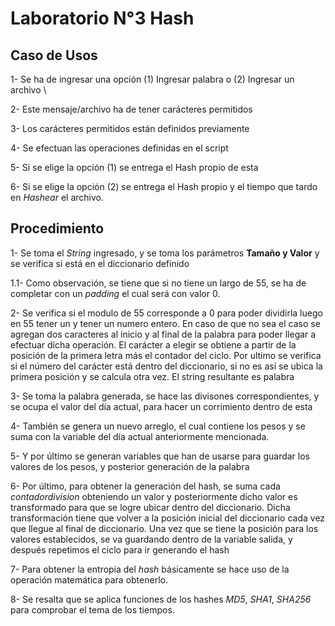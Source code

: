 # Laboratorio N°3 Hash

## Caso de Usos

1- Se ha de ingresar una opción (1) Ingresar palabra o (2) Ingresar un archivo \

2- Este mensaje/archivo ha de tener carácteres permitidos

3- Los carácteres permitidos están definidos previamente

4- Se efectuan las operaciones definidas en el script

5- Si se elige la opción (1) se entrega el Hash propio de esta

6- Si se elige la opción (2) se entrega el Hash propio y el tiempo que tardo en _Hashear_ el archivo.

## Procedimiento

1- Se toma el _String_ ingresado, y se toma los parámetros **Tamaño y Valor** y se verifica si está en el diccionario definido

1.1- Como observación, se tiene que si no tiene un largo de 55, se ha de completar con un _padding_ el cual será con valor 0.

2- Se verifica si el modulo de 55 corresponde a 0 para poder dividirla luego en 55 tener un y tener un numero entero. En caso de que no sea el caso se agregan dos caracteres al inicio y al final de la palabra para poder llegar a efectuar dicha operación. El carácter a elegir se obtiene a partir de la posición de la primera letra más el contador del ciclo. Por ultimo se verifica si el número del carácter está dentro del diccionario, si no es así se ubica la primera posición y se calcula otra vez. El string resultante es palabra

3- Se toma la palabra generada, se hace las divisones correspondientes, y se ocupa el valor del día actual, para hacer un corrimiento dentro de esta

4- También se genera un nuevo arreglo, el cual contiene los pesos y se suma con la variable del día actual anteriormente mencionada.

5- Y por último se generan variables que han de usarse para guardar los valores de los pesos, y posterior generación de la palabra

6- Por último, para obtener la generación del hash, se suma cada _contadordivision_ obteniendo un valor y posteriormente dicho valor es transformado para que se logre ubicar dentro del diccionario. Dicha transformación tiene que volver a la posición inicial del diccionario cada vez que llegue al final de diccionario. Una vez que se tiene la posición para los valores establecidos, se va guardando dentro de la variable salida, y después repetimos el ciclo para ir generando el hash

7- Para obtener la entropía del _hash_ básicamente se hace uso de la operación matemática para obtenerlo.

8- Se resalta que se aplica funciones de los hashes _MD5_, _SHA1_, _SHA256_ para comprobar el tema de los tiempos.
